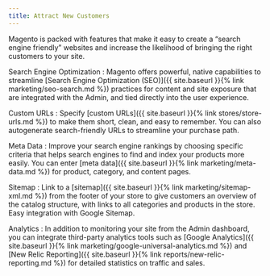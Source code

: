 ```yaml
---
title: Attract New Customers
---
```


Magento is packed with features that make it easy to create a “search engine friendly” websites and increase the likelihood of bringing the right customers to your site.

Search Engine Optimization
:  Magento offers powerful, native capabilities to streamline [Search Engine Optimization (SEO)]({{ site.baseurl }}{% link marketing/seo-search.md %}) practices for content and site exposure that are integrated with the Admin, and tied directly into the user experience.

Custom URLs
:  Specify [custom URLs]({{ site.baseurl }}{% link stores/store-urls.md %}) to make them short, clean, and easy to remember. You can also autogenerate search-friendly URLs to streamline your purchase path.

Meta Data
:  Improve your search engine rankings by choosing specific criteria that helps search engines to find and index your products more easily. You can enter [meta data]({{ site.baseurl }}{% link marketing/meta-data.md %}) for product, category, and content pages.

Sitemap
:  Link to a [sitemap]({{ site.baseurl }}{% link marketing/sitemap-xml.md %}) from the footer of your store to give customers an overview of the catalog structure, with links to all categories and products in the store. Easy integration with Google Sitemap.

Analytics
:  In addition to monitoring your site from the Admin dashboard, you can integrate third-party analytics tools such as [Google Analytics]({{ site.baseurl }}{% link marketing/google-universal-analytics.md %})<!--{% if "Default.EE-B2B" contains site.edition %}--> and [New Relic Reporting]({{ site.baseurl }}{% link reports/new-relic-reporting.md %})<!--{% endif %}--> for detailed statistics on traffic and sales.

